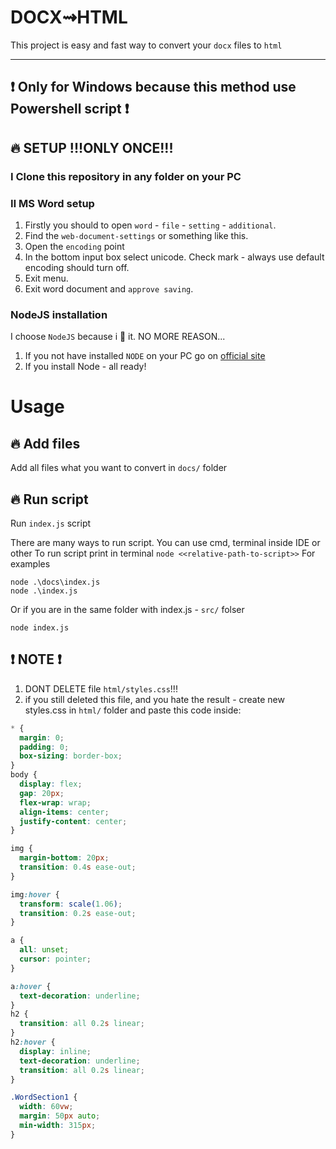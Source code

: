 # DOCX⇝HTML

This project is easy and fast way to convert your `docx` files to `html`

---

## ❗ Only for Windows because this method use Powershell script ❗

## 🔥 SETUP !!!ONLY ONCE!!!

### Ⅰ Clone this repository in any folder on your PC

### Ⅱ MS Word setup

1. Firstly you should to open `word` - `file` - `setting` - `additional`.
2. Find the `web-document-settings` or something like this.
3. Open the `encoding` point
4. In the bottom input box select unicode. Check mark - always use default encoding should turn off.
5. Exit menu.
6. Exit word document and `approve saving`.

### NodeJS installation

I choose `NodeJS` because i 💚 it. NO MORE REASON...

1. If you not have installed `NODE` on your PC go on [official site](https://nodejs.org/en/)
2. If you install Node - all ready!

# Usage

## 🔥 Add files

Add all files what you want to convert in `docs/` folder

## 🔥 Run script

Run `index.js` script

There are many ways to run script. You can use cmd, terminal inside IDE or other
To run script print in terminal `node <<relative-path-to-script>>`
For examples

```Node
node .\docs\index.js
node .\index.js
```

Or if you are in the same folder with index.js - `src/` folser

```Node
node index.js
```

## ❗ NOTE ❗

1. DONT DELETE file `html/styles.css`!!!
2. if you still deleted this file, and you hate the result - create new styles.css in `html/` folder and paste this code inside:

```CSS
* {
  margin: 0;
  padding: 0;
  box-sizing: border-box;
}
body {
  display: flex;
  gap: 20px;
  flex-wrap: wrap;
  align-items: center;
  justify-content: center;
}

img {
  margin-bottom: 20px;
  transition: 0.4s ease-out;
}

img:hover {
  transform: scale(1.06);
  transition: 0.2s ease-out;
}

a {
  all: unset;
  cursor: pointer;
}

a:hover {
  text-decoration: underline;
}
h2 {
  transition: all 0.2s linear;
}
h2:hover {
  display: inline;
  text-decoration: underline;
  transition: all 0.2s linear;
}

.WordSection1 {
  width: 60vw;
  margin: 50px auto;
  min-width: 315px;
}

```
